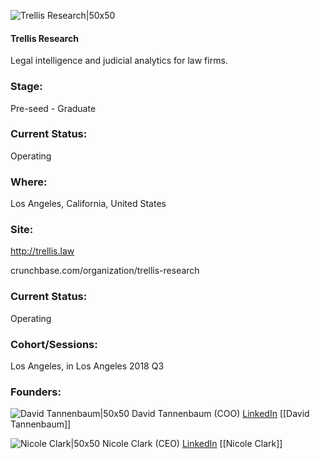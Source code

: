

![Trellis Research|50x50](https://s3.amazonaws.com/companies-techstars-images/nopic_startup.jpg)

#### Trellis Research
Legal intelligence and judicial analytics for law firms.

### Stage: 
Pre-seed - Graduate 

### Current Status: 
Operating

### Where:
Los Angeles, California, United States

### Site:
http://trellis.law



crunchbase.com/organization/trellis-research

### Current Status: 
Operating

### Cohort/Sessions: 
Los Angeles, in Los Angeles 2018 Q3

### Founders: 

![David Tannenbaum|50x50](https://apimg.techstars.com/connect/images/image_files/5c070d26a36c113c6c000005/original/atsaloon.jpg) David Tannenbaum (COO) [LinkedIn](https://linkedin.com/in/davidtannenbaum) [[David Tannenbaum]]

![Nicole Clark|50x50](https://apimg.techstars.com/connect/images/image_files/5b48dd8da36c115d130000cf/original/NAC.jpg) Nicole Clark (CEO) [LinkedIn](https://linkedin.com/in/nicole-clark-22005aa8) [[Nicole Clark]]


